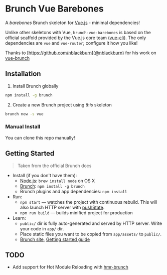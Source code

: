 # Brunch Vue Barebones

A _barebones_ Brunch skeleton for [Vue.js](https://vuejs.org/) - minimal dependencies!

Unlike other skeletons with Vue, `brunch-vue-barebones` is based on the official scaffold provided by the Vue.js core team ([vue-cli](https://github.com/vuejs/vue-cli)). The only dependencies are `vue` and `vue-router`; configure it how you like!

Thanks to [https://github.com/nblackburn](@nblackburn) for his work on [vue-brunch](https://github.com/nblackburn/vue-brunch)

## Installation

1. Install Brunch globally

```bash
npm install -g brunch
```

2. Create a new Brunch project using _this_ skeleton

```bash
brunch new -s vue
```

### Manual Install

You can clone this repo manually!

## Getting Started

> Taken from the official Brunch docs

* Install (if you don't have them):
  * [Node.js](http://nodejs.org): `brew install node` on OS X
  * [Brunch](http://brunch.io): `npm install -g brunch`
  * Brunch plugins and app dependencies: `npm install`
* Run:
  * `npm start` — watches the project with continuous rebuild. This will also launch HTTP server with [pushState](https://developer.mozilla.org/en-US/docs/Web/Guide/API/DOM/Manipulating_the_browser_history).
  * `npm run build` — builds minified project for production
* Learn:
  * `public/` dir is fully auto-generated and served by HTTP server.  Write your code in `app/` dir.
  * Place static files you want to be copied from `app/assets/` to `public/`.
  * [Brunch site](http://brunch.io), [Getting started guide](https://github.com/brunch/brunch-guide#readme)

## TODO

* Add support for Hot Module Reloading with [hmr-brunch](https://github.com/brunch/hmr-brunch)
